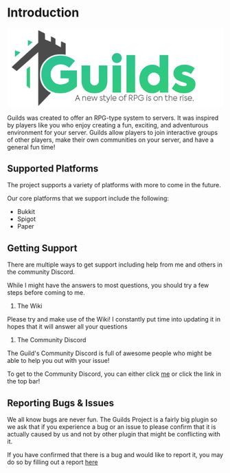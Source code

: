 # Introduction

![](.gitbook/assets/logo.png)

Guilds was created to offer an RPG-type system to servers. It was inspired by players like you who enjoy creating a fun, exciting, and adventurous environment for your server. Guilds allow players to join interactive groups of other players, make their own communities on your server, and have a general fun time!

## Supported Platforms

The project supports a variety of platforms with more to come in the future.

Our core platforms that we support include the following:

* Bukkit
* Spigot
* Paper

## Getting Support

There are multiple ways to get support including help from me and others in the community Discord.

While I might have the answers to most questions, you should try a few steps before coming to me.

1. The Wiki

Please try and make use of the Wiki! I constantly put time into updating it in hopes that it will answer all your questions

1. The Community Discord

The Guild's Community Discord is full of awesome people who might be able to help you out with your issue!

To get to the Community Discord, you can either click [me](https://glaremasters.me/discord) or click the link in the top bar!



## Reporting Bugs & Issues

We all know bugs are never fun. The Guilds Project is a fairly big plugin so we ask that if you experience a bug or an issue to please confirm that it is actually caused by us and not by other plugin that might be conflicting with it.

If you have confirmed that there is a bug and would like to report it, you may do so by filling out a report [here](https://github.com/guilds-plugin/Guilds/issues/new/choose)

